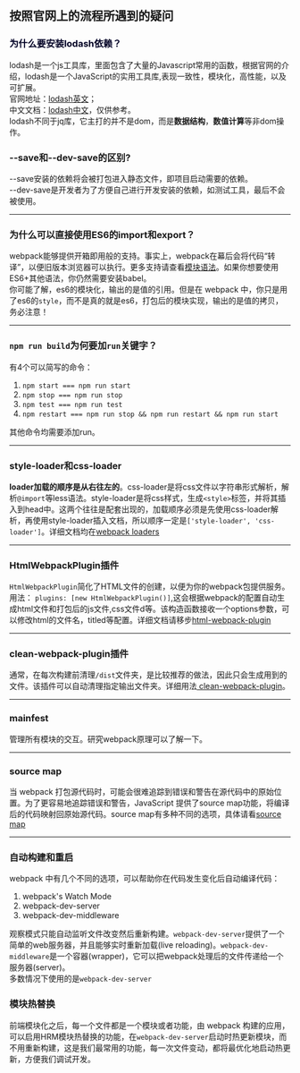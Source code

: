 ## 按照官网上的流程所遇到的疑问
### <font color="rgb(24, 144,255)">为什么要安装lodash依赖？</font> 
lodash是一个js工具库，里面包含了大量的Javascript常用的函数，根据官网的介绍，lodash是一个JavaScript的实用工具库,表现一致性，模块化，高性能，以及可扩展。  
官网地址：[lodash英文](https://lodash.com/)；  
中文文档：[lodash中文](http://lodash.think2011.net/)，仅供参考。  
lodash不同于jq库，它主打的并不是dom，而是**数据结构**，**数值计算**等非dom操作。  
### --save和--dev-save的区别?
--save安装的依赖将会被打包进入静态文件，即项目启动需要的依赖。  
--dev-save是开发者为了方便自己进行开发安装的依赖，如测试工具，最后不会被使用。

***
### 为什么可以直接使用ES6的import和export？  
 webpack能够提供开箱即用般的支持。事实上，webpack在幕后会将代码“转译”，以便旧版本浏览器可以执行。更多支持请查看[模块语法](https://www.webpackjs.com/api/module-methods/)。如果你想要使用ES6+其他语法，你仍然需要安装babel。  
 你可能了解，es6的模块化，输出的是值的引用。但是在 webpack 中，你只是用了es6的`style`，而不是真的就是es6，打包后的模块实现，输出的是值的拷贝，务必注意！
 ***
 ### `npm run build`为何要加`run`关键字？
 有4个可以简写的命令：  
 1. `npm start === npm run start`
 2. `npm stop === npm run stop`
 3. `npm test === npm run test`
 4. `npm restart === npm run stop && npm run restart && npm run start`  

其他命令均需要添加run。
***
### style-loader和css-loader
**loader加载的顺序是从右往左的**。css-loader是将css文件以字符串形式解析，解析`@import`等less语法。style-loader是将css样式，生成`<style>`标签，并将其插入到head中。这两个往往是配套出现的，加载顺序必须是先使用css-loader解析，再使用style-loader插入文档，所以顺序一定是`['style-loader', 'css-loader']`。详细文档均在[webpack loaders](https://www.webpackjs.com/loaders/css-loader/)
***
### HtmlWebpackPlugin插件
`HtmlWebpackPlugin`简化了HTML文件的创建，以便为你的webpack包提供服务。用法：
`plugins: [new HtmlWebpackPlugin()]`,这会根据webpack的配置自动生成html文件和打包后的js文件,css文件d等。该构造函数接收一个options参数，可以修改html的文件名，titled等配置。详细文档请移步[html-webpack-plugin](https://github.com/jantimon/html-webpack-plugin)
****
### clean-webpack-plugin插件
通常，在每次构建前清理`/dist`文件夹，是比较推荐的做法，因此只会生成用到的文件。该插件可以自动清理指定输出文件夹。详细用法[ clean-webpack-plugin](https://www.npmjs.com/package/clean-webpack-plugin)。
****
### mainfest
管理所有模块的交互。研究webpack原理可以了解一下。
****
### source map
当 webpack 打包源代码时，可能会很难追踪到错误和警告在源代码中的原始位置。为了更容易地追踪错误和警告，JavaScript 提供了source map功能，将编译后的代码映射回原始源代码。source map有多种不同的选项，具体请看[source map](https://www.webpackjs.com/configuration/devtool/)  
****
### 自动构建和重启
webpack 中有几个不同的选项，可以帮助你在代码发生变化后自动编译代码：
1. webpack's Watch Mode
2. webpack-dev-server
3. webpack-dev-middleware  

观察模式只能自动监听文件改变然后重新构建。`webpack-dev-server`提供了一个简单的web服务器，并且能够实时重新加载(live reloading)。`webpack-dev-middleware`是一个容器(wrapper)，它可以把webpack处理后的文件传递给一个服务器(server)。   
多数情况下使用的是`webpack-dev-server`  
### 模块热替换
前端模块化之后，每一个文件都是一个模块或者功能，由 webpack 构建的应用，可以启用HRM模块热替换的功能，在`webpack-dev-server`启动时热更新模块，而不用重新构建，这是我们最常用的功能，每一次文件变动，都将最优化地启动热更新，方便我们调试开发。


